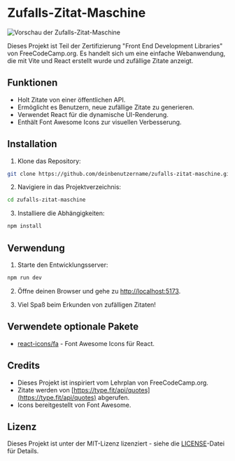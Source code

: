 # Zufalls-Zitat-Maschine

![Vorschau der Zufalls-Zitat-Maschine](vorschau.png)

Dieses Projekt ist Teil der Zertifizierung "Front End Development Libraries" von FreeCodeCamp.org. Es handelt sich um eine einfache Webanwendung, die mit Vite und React erstellt wurde und zufällige Zitate anzeigt.

## Funktionen

- Holt Zitate von einer öffentlichen API.
- Ermöglicht es Benutzern, neue zufällige Zitate zu generieren.
- Verwendet React für die dynamische UI-Renderung.
- Enthält Font Awesome Icons zur visuellen Verbesserung.

## Installation

1. Klone das Repository:

```bash
git clone https://github.com/deinbenutzername/zufalls-zitat-maschine.git
```

2. Navigiere in das Projektverzeichnis:

```bash
cd zufalls-zitat-maschine
```

3. Installiere die Abhängigkeiten:

```bash
npm install
```

## Verwendung

1. Starte den Entwicklungsserver:

```bash
npm run dev
```

2. Öffne deinen Browser und gehe zu [http://localhost:5173](http://localhost:5173).

3. Viel Spaß beim Erkunden von zufälligen Zitaten!

## Verwendete optionale Pakete

- [react-icons/fa](https://www.npmjs.com/package/react-icons) - Font Awesome Icons für React.

## Credits

- Dieses Projekt ist inspiriert vom Lehrplan von FreeCodeCamp.org.
- Zitate werden von [https://type.fit/api/quotes](https://type.fit/api/quotes) abgerufen.
- Icons bereitgestellt von Font Awesome.

## Lizenz

Dieses Projekt ist unter der MIT-Lizenz lizenziert - siehe die [LICENSE](LICENSE)-Datei für Details.
